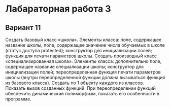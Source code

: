 # Лабараторная работа 3
## Вариант 11
Создать базовый класс «школа». Элементы класса: поле, содержащее название школы; поле, содержащее значение числа обучаемых в школе (статус доступа protected); конструктор для инициализации полей; функция для печати параметров школы. Создать производный класс «специализированная школа». Элементы класса: дополнительно поле, содержащее название специализации школы; конструктор для инициализации полей; переопределенная функция печати параметров школы (внутри переопределенной функции должна вызываться функция из базового класса). Создать по 1 объекту каждого из классов. Показать вызов созданных функций. При переопределении функций обеспечить динамический полиморфизм, показать его особенности в программе.


